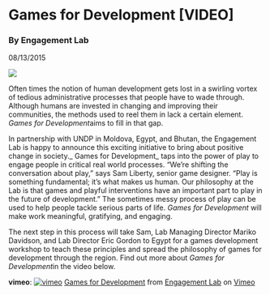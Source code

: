 # Games for Development [VIDEO]

### By Engagement Lab

08/13/2015

![](https://res.cloudinary.com/engagement-lab-home/image/upload/v1/homepage-2.0/news/medium/1_WYmVlgs3q3uGhgcrg-7Cig.png)

Often times the notion of human development gets lost in a swirling vortex of tedious administrative processes that people have to wade through. Although humans are invested in changing and improving their communities, the methods used to reel them in lack a certain element. *Games for Development*aims to fill in that gap.

In partnership with UNDP in Moldova, Egypt, and Bhutan, the Engagement Lab is happy to announce this exciting initiative to bring about positive change in society._ Games for Development_ taps into the power of play to engage people in critical real world processes. “We’re shifting the conversation about play,” says Sam Liberty, senior game designer. “Play is something fundamental; it’s what makes us human. Our philosophy at the Lab is that games and playful interventions have an important part to play in the future of development.” The sometimes messy process of play can be used to help people tackle serious parts of life. _Games for Development_ will make work meaningful, gratifying, and engaging.

The next step in this process will take Sam, Lab Managing Director Mariko Davidson, and Lab Director Eric Gordon to Egypt for a games development workshop to teach these principles and spread the philosophy of games for development through the region. Find out more about *Games for Development*in the video below.

**vimeo**:
[![vimeo](http://i.vimeocdn.com/video/542094409_1280.jpg)](https://player.vimeo.com/video/110110280)
[Games for Development](https://vimeo.com/110110280) from [Engagement Lab](https://vimeo.com/emersonengagementlab) on [Vimeo](https://vimeo.com/)
